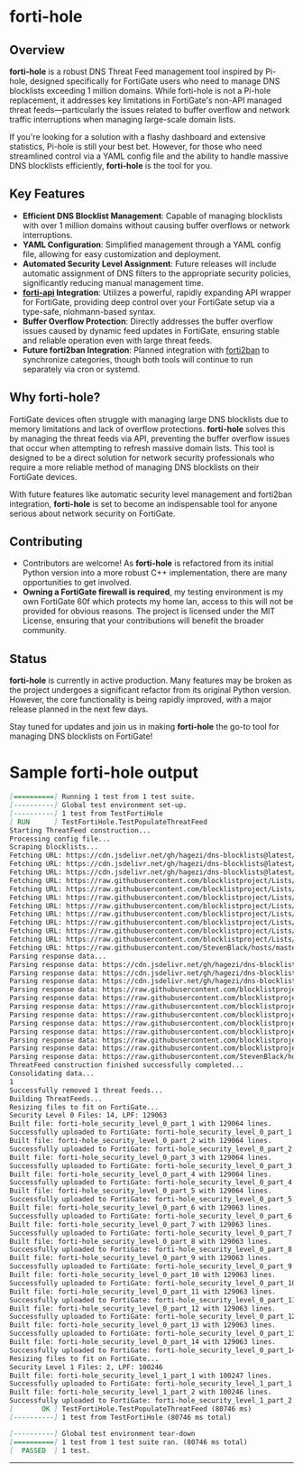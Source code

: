 # forti-hole

## Overview

**forti-hole** is a robust DNS Threat Feed management tool inspired by Pi-hole, designed specifically for FortiGate users who need to manage DNS blocklists exceeding 1 million domains. While forti-hole is not a Pi-hole replacement, it addresses key limitations in FortiGate's non-API managed threat feeds—particularly the issues related to buffer overflow and network traffic interruptions when managing large-scale domain lists.

If you're looking for a solution with a flashy dashboard and extensive statistics, Pi-hole is still your best bet. However, for those who need streamlined control via a YAML config file and the ability to handle massive DNS blocklists efficiently, **forti-hole** is the tool for you.

## Key Features

- **Efficient DNS Blocklist Management**: Capable of managing blocklists with over 1 million domains without causing buffer overflows or network interruptions.
- **YAML Configuration**: Simplified management through a YAML config file, allowing for easy customization and deployment.
- **Automated Security Level Assignment**: Future releases will include automatic assignment of DNS filters to the appropriate security policies, significantly reducing manual management time.
- **[forti-api](https://github.com/coopsdev/forti-api) Integration**: Utilizes a powerful, rapidly expanding API wrapper for FortiGate, providing deep control over your FortiGate setup via a type-safe, nlohmann-based syntax.
- **Buffer Overflow Protection**: Directly addresses the buffer overflow issues caused by dynamic feed updates in FortiGate, ensuring stable and reliable operation even with large threat feeds.
- **Future forti2ban Integration**: Planned integration with [forti2ban](https://github.com/coopsdev/forti2ban) to synchronize categories, though both tools will continue to run separately via cron or systemd.

## Why forti-hole?

FortiGate devices often struggle with managing large DNS blocklists due to memory limitations and lack of overflow protections. **forti-hole** solves this by managing the threat feeds via API, preventing the buffer overflow issues that occur when attempting to refresh massive domain lists. This tool is designed to be a direct solution for network security professionals who require a more reliable method of managing DNS blocklists on their FortiGate devices.

With future features like automatic security level management and forti2ban integration, **forti-hole** is set to become an indispensable tool for anyone serious about network security on FortiGate.

## Contributing

* Contributors are welcome! As **forti-hole** is refactored from its initial Python version into a more robust C++ implementation, there are many opportunities to get involved.
* **Owning a FortiGate firewall is required**, my testing environment is my own FortiGate 60f which protects my home lan, access to this will not be provided for obvious reasons. The project is licensed under the MIT License, ensuring that your contributions will benefit the broader community.

## Status

**forti-hole** is currently in active production. Many features may be broken as the project undergoes a significant refactor from its original Python version. However, the core functionality is being rapidly improved, with a major release planned in the next few days.

Stay tuned for updates and join us in making **forti-hole** the go-to tool for managing DNS blocklists on FortiGate!

# Sample forti-hole output

```markdown
[==========] Running 1 test from 1 test suite.  
[----------] Global test environment set-up.  
[----------] 1 test from TestFortiHole  
[ RUN      ] TestFortiHole.TestPopulateThreatFeed  
Starting ThreatFeed construction...  
Processing config file...  
Scraping blocklists...  
Fetching URL: https://cdn.jsdelivr.net/gh/hagezi/dns-blocklists@latest/adblock/pro.plus.txt  
Fetching URL: https://cdn.jsdelivr.net/gh/hagezi/dns-blocklists@latest/adblock/tif.txt  
Fetching URL: https://cdn.jsdelivr.net/gh/hagezi/dns-blocklists@latest/adblock/ultimate.txt  
Fetching URL: https://raw.githubusercontent.com/blocklistproject/Lists/master/adguard/ads-ags.txt  
Fetching URL: https://raw.githubusercontent.com/blocklistproject/Lists/master/adguard/tracking-ags.txt  
Fetching URL: https://raw.githubusercontent.com/blocklistproject/Lists/master/adguard/malware-ags.txt  
Fetching URL: https://raw.githubusercontent.com/blocklistproject/Lists/master/adguard/phishing-ags.txt  
Fetching URL: https://raw.githubusercontent.com/blocklistproject/Lists/master/adguard/ransomware-ags.txt  
Fetching URL: https://raw.githubusercontent.com/blocklistproject/Lists/master/adguard/scam-ags.txt  
Fetching URL: https://raw.githubusercontent.com/blocklistproject/Lists/master/adguard/abuse-ags.txt  
Fetching URL: https://raw.githubusercontent.com/blocklistproject/Lists/master/adguard/fraud-ags.txt  
Fetching URL: https://raw.githubusercontent.com/StevenBlack/hosts/master/hosts/default.txt  
Parsing response data...  
Parsing response data: https://cdn.jsdelivr.net/gh/hagezi/dns-blocklists@latest/adblock/pro.plus.txt  
Parsing response data: https://cdn.jsdelivr.net/gh/hagezi/dns-blocklists@latest/adblock/tif.txt  
Parsing response data: https://cdn.jsdelivr.net/gh/hagezi/dns-blocklists@latest/adblock/ultimate.txt  
Parsing response data: https://raw.githubusercontent.com/blocklistproject/Lists/master/adguard/ads-ags.txt  
Parsing response data: https://raw.githubusercontent.com/blocklistproject/Lists/master/adguard/tracking-ags.txt  
Parsing response data: https://raw.githubusercontent.com/blocklistproject/Lists/master/adguard/malware-ags.txt  
Parsing response data: https://raw.githubusercontent.com/blocklistproject/Lists/master/adguard/phishing-ags.txt  
Parsing response data: https://raw.githubusercontent.com/blocklistproject/Lists/master/adguard/ransomware-ags.txt  
Parsing response data: https://raw.githubusercontent.com/blocklistproject/Lists/master/adguard/scam-ags.txt  
Parsing response data: https://raw.githubusercontent.com/blocklistproject/Lists/master/adguard/abuse-ags.txt  
Parsing response data: https://raw.githubusercontent.com/blocklistproject/Lists/master/adguard/fraud-ags.txt  
Parsing response data: https://raw.githubusercontent.com/StevenBlack/hosts/master/hosts/default.txt  
ThreatFeed construction finished successfully completed...  
Consolidating data...  
1  
Successfully removed 1 threat feeds...  
Building ThreatFeeds...  
Resizing files to fit on FortiGate...  
Security Level 0 Files: 14, LPF: 129063  
Built file: forti-hole_security_level_0_part_1 with 129064 lines.  
Successfully uploaded to FortiGate: forti-hole_security_level_0_part_1  
Built file: forti-hole_security_level_0_part_2 with 129064 lines.  
Successfully uploaded to FortiGate: forti-hole_security_level_0_part_2  
Built file: forti-hole_security_level_0_part_3 with 129064 lines.  
Successfully uploaded to FortiGate: forti-hole_security_level_0_part_3  
Built file: forti-hole_security_level_0_part_4 with 129064 lines.  
Successfully uploaded to FortiGate: forti-hole_security_level_0_part_4  
Built file: forti-hole_security_level_0_part_5 with 129064 lines.  
Successfully uploaded to FortiGate: forti-hole_security_level_0_part_5  
Built file: forti-hole_security_level_0_part_6 with 129063 lines.  
Successfully uploaded to FortiGate: forti-hole_security_level_0_part_6  
Built file: forti-hole_security_level_0_part_7 with 129063 lines.  
Successfully uploaded to FortiGate: forti-hole_security_level_0_part_7  
Built file: forti-hole_security_level_0_part_8 with 129063 lines.  
Successfully uploaded to FortiGate: forti-hole_security_level_0_part_8  
Built file: forti-hole_security_level_0_part_9 with 129063 lines.  
Successfully uploaded to FortiGate: forti-hole_security_level_0_part_9  
Built file: forti-hole_security_level_0_part_10 with 129063 lines.  
Successfully uploaded to FortiGate: forti-hole_security_level_0_part_10  
Built file: forti-hole_security_level_0_part_11 with 129063 lines.  
Successfully uploaded to FortiGate: forti-hole_security_level_0_part_11  
Built file: forti-hole_security_level_0_part_12 with 129063 lines.  
Successfully uploaded to FortiGate: forti-hole_security_level_0_part_12  
Built file: forti-hole_security_level_0_part_13 with 129063 lines.  
Successfully uploaded to FortiGate: forti-hole_security_level_0_part_13  
Built file: forti-hole_security_level_0_part_14 with 129063 lines.  
Successfully uploaded to FortiGate: forti-hole_security_level_0_part_14  
Resizing files to fit on FortiGate...  
Security Level 1 Files: 2, LPF: 100246  
Built file: forti-hole_security_level_1_part_1 with 100247 lines.  
Successfully uploaded to FortiGate: forti-hole_security_level_1_part_1  
Built file: forti-hole_security_level_1_part_2 with 100246 lines.  
Successfully uploaded to FortiGate: forti-hole_security_level_1_part_2  
[       OK ] TestFortiHole.TestPopulateThreatFeed (80746 ms)  
[----------] 1 test from TestFortiHole (80746 ms total)

[----------] Global test environment tear-down  
[==========] 1 test from 1 test suite ran. (80746 ms total)  
[  PASSED  ] 1 test.  
```

---
